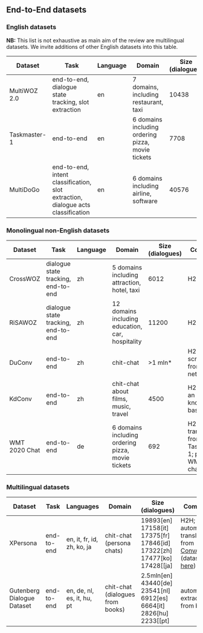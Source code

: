 ## End-to-End datasets

### English datasets

**NB:** This list is not exhaustive as main aim of the review are multilingual datasets.  We invite additions of other English datasets into this table.

| Dataset      | Task                                                                             | Language | Domain                                              | Size (dialogues) | Comments      | Paper | Dataset |
|--------------|----------------------------------------------------------------------------------|----------|-----------------------------------------------------|------------------|---------------|-------|---------|
| MultiWOZ 2.0    | end-to-end, dialogue state tracking, slot extraction                             | en       | 7 domains, including  restaurant, taxi              | 10438            | H2H           |  [Budzianowski et al.,  2018](https://arxiv.org/abs/1810.00278)    |    [Dataset](http://dialogue.mi.eng.cam.ac.uk/index.php/corpus/)     |
| Taskmaster-1 | end-to-end                                                                       | en       | 6 domains  including ordering pizza,  movie tickets | 7708             | Self-dialogue |   [Byrne et al., 2019](https://arxiv.org/abs/1909.05358)    |    [Dataset](https://research.google/tools/datasets/taskmaster-1/)     |
| MultiDoGo    | end-to-end, intent classification, slot extraction, dialogue acts classification | en       | 6 domains  including airline,  software             | 40576            | H2H           |   [Peskov et al., 2019](https://www.aclweb.org/anthology/D19-1460/)    |   [Dataset](https://github.com/awslabs/multi-domain-goal-oriented-dialogues-dataset)      |

### Monolingual non-English datasets

| Dataset       | Task                                  | Language | Domain                                             | Size (dialogues) | Comments                                                         | Paper | Dataset |
|---------------|---------------------------------------|----------|----------------------------------------------------|------------------|------------------------------------------------------------------|-------|---------|
| CrossWOZ      | dialogue state  tracking,  end-to-end | zh       | 5 domains  including attraction, hotel, taxi       | 6012             | H2H                                                              |    [Zhu et al., 2020](https://arxiv.org/abs/2002.11893)   |    [Dataset](https://github.com/thu-coai/CrossWOZ)     |
| RiSAWOZ       | dialogue state  tracking,  end-to-end | zh       | 12 domains including  education, car,  hospitality | 11200            | H2H                                                              |    [Quan et al., 2020](https://arxiv.org/abs/2010.08738)   |     [Dataset](https://github.com/terryqj0107/RiSAWOZ)    |
| DuConv        | end-to-end                            | zh       | chit-chat                                          | >1 mln*          | H2H;  web-scraped from social network                            |     [Wu et al., 2017](https://www.aclweb.org/anthology/P17-1046/)  |   [Dataset](https://github.com/MarkWuNLP/MultiTurnResponseSelection)      |
| KdConv        | end-to-end                            | zh       | chit-chat  about films, music,  travel             | 4500             | H2H; using an external  knowledge  base                          |   [Zhou et al., 2020](https://arxiv.org/abs/2004.04100)    |     [Dataset](https://github.com/thu-coai/KdConv)    |
| WMT 2020 Chat | end-to-end                            | de       | 6 domains including ordering pizza, movie tickets  | 692              | H2H; translated  from Taskmaster-1; part of WMT 2020  challenge; |  not available yet     |    [Dataset](http://www.statmt.org/wmt20/chat-task.html)     |


### Multilingual datasets

| Dataset  | Task       | Languages                  | Domain                    | Size (dialogues)                                                       | Comments                                           | Paper | Dataset |
|----------|------------|----------------------------|---------------------------|------------------------------------------------------------------------|----------------------------------------------------|-------|---------|
| XPersona | end-to-end | en, it, fr, id, zh, ko, ja | chit-chat (persona chats) | 19893[en] 17158[it] 17375[fr] 17846[id] 17322[zh] 17477[ko] 17428[[ja] | H2H;  automatically translated  from [ConvAI2](https://arxiv.org/abs/1902.00098) (dataset [here](https://parl.ai/projects/convai2/)) |   [Lin et al., 2020](https://arxiv.org/abs/2003.07568)    |    [Dataset](https://github.com/HLTCHKUST/Xpersona)     |
| Gutenberg Dialogue Dataset | end-to-end | en, de, nl, es, it, hu, pt | chit-chat (dialogues from books) | 2.5mln[en] 43440[de] 23541[nl] 6912[es] 6664[it] 2826[hu] 2233[[pt] | automatically extracted from books |   [Czaky and Recski, 2021](https://arxiv.org/abs/2004.12752)    |    [Dataset](https://github.com/ricsinaruto/gutenberg-dialog)     |
